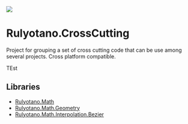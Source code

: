 <img src="https://img.shields.io/github/last-commit/rulyotano/Rulyotano.CrossCutting?logo=github"/>

# Rulyotano.CrossCutting
Project for grouping a set of cross cutting code that can be use among several projects. Cross platform compatible.

TEst

## Libraries
- [Rulyotano.Math](https://github.com/rulyotano/Rulyotano.CrossCutting/tree/main/src/Rulyotano.Math)
- [Rulyotano.Math.Geometry](https://github.com/rulyotano/Rulyotano.CrossCutting/tree/main/src/Rulyotano.Math.Geometry)
- [Rulyotano.Math.Interpolation.Bezier](https://github.com/rulyotano/Rulyotano.CrossCutting/tree/main/src/Rulyotano.Math.Interpolation.Bezier)